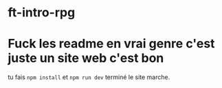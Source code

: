 # ft-intro-rpg
# Fuck les readme en vrai genre c'est juste un site web c'est bon

tu fais ```npm install``` et ```npm run dev``` terminé le site marche.
